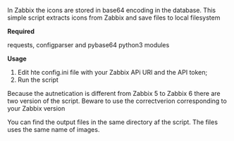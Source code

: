 In Zabbix the icons are stored in base64 encoding in the database. This simple script extracts icons from Zabbix and save files to local filesystem

**Required**

requests, configparser and pybase64 python3 modules

**Usage**
1) Edit hte config.ini file with your Zabbix APi URl and the API token;
2) Run the script

Because the autnetication is different from Zabbix 5 to Zabbix 6 there are two version of the script. Beware to use the correctverion corresponding to your Zabbix version

You can find the output files in the same directory af the script. The files uses the same name of images.
